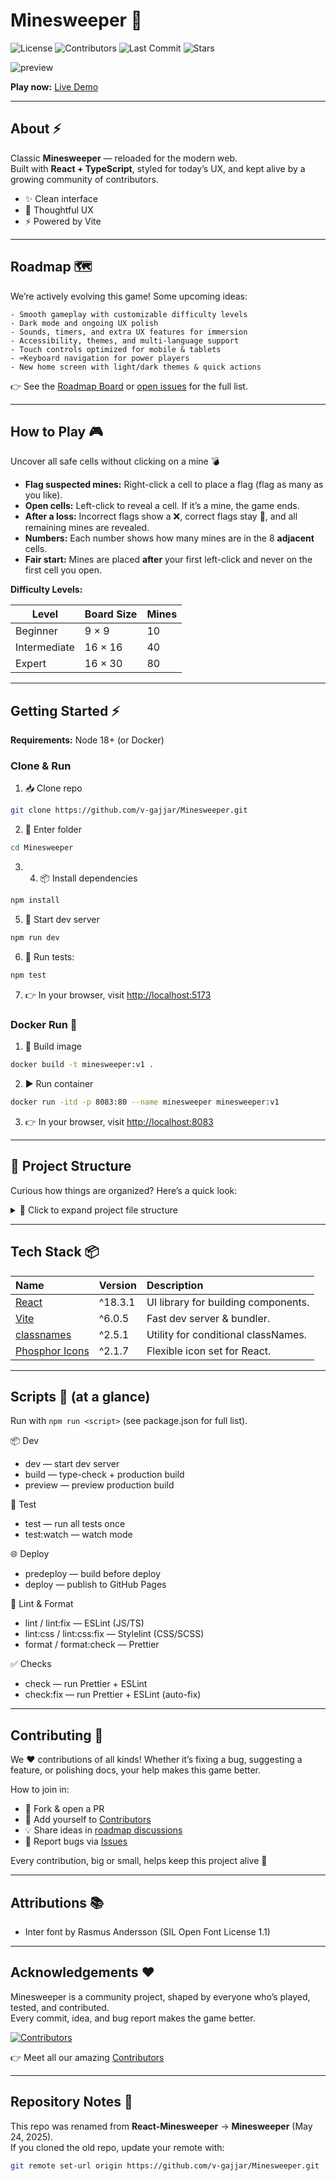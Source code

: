 # Minesweeper 🎉

![License](https://img.shields.io/github/license/v-gajjar/Minesweeper)
![Contributors](https://img.shields.io/github/contributors/v-gajjar/Minesweeper)
![Last Commit](https://img.shields.io/github/last-commit/v-gajjar/Minesweeper)
![Stars](https://img.shields.io/github/stars/v-gajjar/Minesweeper?style=social)

![preview](https://github.com/v-gajjar/Minesweeper/blob/main/src/assets/Minesweeper-16-06-2025.gif)

**Play now:** [Live Demo](https://v-gajjar.github.io/Minesweeper/)  

---

## About ⚡

Classic **Minesweeper** — reloaded for the modern web.  
Built with **React + TypeScript**, styled for today’s UX, and kept alive by a growing community of contributors.

- ✨ Clean interface  
- 🎨 Thoughtful UX  
- ⚡ Powered by Vite 

---

## Roadmap 🗺️

We’re actively evolving this game! Some upcoming ideas:  

	- Smooth gameplay with customizable difficulty levels
	- Dark mode and ongoing UX polish
	- Sounds, timers, and extra UX features for immersion
	- Accessibility, themes, and multi-language support
	- Touch controls optimized for mobile & tablets
	- ⌨Keyboard navigation for power players
	- New home screen with light/dark themes & quick actions


👉 See the [Roadmap Board](https://github.com/users/v-gajjar/projects/2) or [open issues](https://github.com/v-gajjar/Minesweeper/issues) for the full list.  

---

## How to Play 🎮

Uncover all safe cells without clicking on a mine 💣

- **Flag suspected mines:** Right-click a cell to place a flag (flag as many as you like).
- **Open cells:** Left-click to reveal a cell. If it’s a mine, the game ends.
- **After a loss:** Incorrect flags show a ❌, correct flags stay 🚩, and all remaining mines are revealed.
- **Numbers:** Each number shows how many mines are in the 8 **adjacent** cells.
- **Fair start:** Mines are placed **after** your first left-click and never on the first cell you open.

**Difficulty Levels:**

| Level        | Board Size           | Mines |
|--------------|----------------------|-------|
| Beginner     | 9 × 9                | 10    |
| Intermediate | 16 × 16              | 40    |
| Expert       | 16 × 30              | 80    |

---

## Getting Started ⚡

**Requirements:** Node 18+ (or Docker)

### Clone & Run

1. 📥 Clone repo

```bash
git clone https://github.com/v-gajjar/Minesweeper.git
```

2. 📂 Enter folder

```bash
cd Minesweeper
```

3. 4. 📦 Install dependencies

```bash 
npm install
```

5. 🚀 Start dev server

```bash
npm run dev
```

6. 🧪 Run tests:

```bash
npm test
```

7. 👉 In your browser, visit [http://localhost:5173](http://localhost:5173)

### Docker Run 🐳

1. 🔨 Build image

```bash
docker build -t minesweeper:v1 .
```

2. ▶️ Run container

```bash
docker run -itd -p 8083:80 --name minesweeper minesweeper:v1
```  

3. 👉 In your browser, visit [http://localhost:8083](http://localhost:8083)

---

## 📂 Project Structure

Curious how things are organized? Here’s a quick look: 
<details>
<summary>📁 Click to expand project file structure</summary>

```plaintext
.
├── .github
│   ├── pull_request_template.md
│   └── workflows
│       ├── build-checks.yaml
│       ├── whats-new-merged.yaml
│       └── whats-new-preview.yaml
├── .gitignore
├── .prettierignore
├── .prettierrc.yml
├── .stylelintrc.json
├── CONTRIBUTORS.md
├── Dockerfile
├── eslint.config.js
├── globals.d.ts
├── index.html
├── LICENSE
├── package-lock.json
├── package.json
├── README.md
├── src
│   ├── App.css
│   ├── App.tsx
│   ├── assets
│   │   └── Minesweeper-16-06-2025.gif
│   ├── components
│   │   └── feature
│   │       ├── Cell
│   │       ├── GameBoard
│   │       ├── GameDifficultySelector
│   │       ├── GameResultModal
│   │       └── RemainingFlagsCounter
│   ├── config
│   │   ├── gameDifficultyLevelSettings.interfaces.ts
│   │   └── gameDifficultyLevelSettings.ts
│   ├── enum
│   │   ├── GameDifficultyLevel.interfaces.ts
│   │   ├── GameDifficultyLevel.ts
│   │   ├── GameStatus.interfaces.ts
│   │   └── GameStatus.ts
│   ├── index.css
│   ├── main.tsx
│   ├── minesweeperUtils.js
│   ├── types.ts
│   └── vite-env.d.ts
├── tests
│   └── unit
│       ├── App.test.jsx
│       ├── Board.test.jsx
│       ├── Cell.test.jsx
│       ├── GameBoard.test.jsx
│       └── Win.test.jsx
├── tsconfig.app.json
├── tsconfig.json
├── tsconfig.node.json
└── vite.config.ts
```

</details>

---

## Tech Stack 📦

| Name                                                                  | Version | Description                                                 |
| :-------------------------------------------------------------------- | :------ | :---------------------------------------------------------- |
| [React](https://react.dev/)                                           | ^18.3.1 | UI library for building components.                         |
| [Vite](https://vitejs.dev/)                                           | ^6.0.5  | Fast dev server & bundler.                                  |
| [classnames](https://www.npmjs.com/package/classnames)                | ^2.5.1  | Utility for conditional classNames.                         |
| [Phosphor Icons](https://www.npmjs.com/package/@phosphor-icons/react) | ^2.1.7  | Flexible icon set for React.                                |

---

## Scripts 🧰 (at a glance)

Run with `npm run <script>` (see package.json for full list).

📦 Dev
- dev — start dev server
- build — type-check + production build
- preview — preview production build

🧪 Test
- test — run all tests once
- test:watch — watch mode

🌐 Deploy
- predeploy — build before deploy
- deploy — publish to GitHub Pages

🧹 Lint & Format
- lint / lint:fix — ESLint (JS/TS)
- lint:css / lint:css:fix — Stylelint (CSS/SCSS)
- format / format:check — Prettier

✅ Checks
- check — run Prettier + ESLint
- check:fix — run Prettier + ESLint (auto-fix)

---

## Contributing 🤝

We ❤️ contributions of all kinds! Whether it’s fixing a bug, suggesting a feature, or polishing docs, your help makes this game better.  

How to join in:  
- 🍴 Fork & open a PR 
- 📝 Add yourself to [Contributors](./CONTRIBUTORS.md)
- 💡 Share ideas in [roadmap discussions](https://github.com/users/v-gajjar/projects/2)  
- 🐛 Report bugs via [Issues](https://github.com/v-gajjar/Minesweeper/issues)

Every contribution, big or small, helps keep this project alive 🎉

---

## Attributions 📚

- Inter font by Rasmus Andersson (SIL Open Font License 1.1)

---

## Acknowledgements ❤️

Minesweeper is a community project, shaped by everyone who’s played, tested, and contributed.  
Every commit, idea, and bug report makes the game better.  

[![Contributors](https://contrib.rocks/image?repo=v-gajjar/Minesweeper)](./CONTRIBUTORS.md)  

👉 Meet all our amazing [Contributors](./CONTRIBUTORS.md)

---

## Repository Notes 📌

This repo was renamed from **React-Minesweeper** → **Minesweeper** (May 24, 2025).  
If you cloned the old repo, update your remote with:

```bash
git remote set-url origin https://github.com/v-gajjar/Minesweeper.git
```